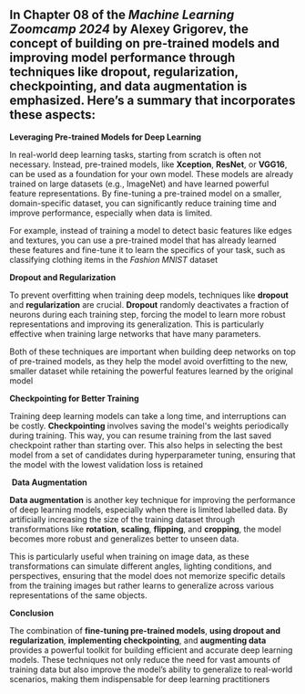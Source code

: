 

## In **Chapter 08** of the _Machine Learning Zoomcamp 2024_ by Alexey Grigorev, the concept of **building on pre-trained models** and **improving model performance** through techniques like **dropout**, **regularization**, **checkpointing**, and **data augmentation** is emphasized. Here’s a summary that incorporates these aspects: ## 

**Leveraging Pre-trained Models for Deep Learning**

In real-world deep learning tasks, starting from scratch is often not necessary. Instead, pre-trained models, like **Xception**, **ResNet**, or **VGG16**, can be used as a foundation for your own model. These models are already trained on large datasets (e.g., ImageNet) and have learned powerful feature representations. By fine-tuning a pre-trained model on a smaller, domain-specific dataset, you can significantly reduce training time and improve performance, especially when data is limited.

For example, instead of training a model to detect basic features like edges and textures, you can use a pre-trained model that has already learned these features and fine-tune it to learn the specifics of your task, such as classifying clothing items in the _Fashion MNIST_ dataset​

**Dropout and Regularization**

To prevent overfitting when training deep models, techniques like **dropout** and **regularization** are crucial. **Dropout** randomly deactivates a fraction of neurons during each training step, forcing the model to learn more robust representations and improving its generalization. This is particularly effective when training large networks that have many parameters.

Both of these techniques are important when building deep networks on top of pre-trained models, as they help the model avoid overfitting to the new, smaller dataset while retaining the powerful features learned by the original model​

**Checkpointing for Better Training**

Training deep learning models can take a long time, and interruptions can be costly. **Checkpointing** involves saving the model's weights periodically during training. This way, you can resume training from the last saved checkpoint rather than starting over. This also helps in selecting the best model from a set of candidates during hyperparameter tuning, ensuring that the model with the lowest validation loss is retained​

​
**Data Augmentation**

**Data augmentation** is another key technique for improving the performance of deep learning models, especially when there is limited labelled data. By artificially increasing the size of the training dataset through transformations like **rotation**, **scaling**, **flipping**, and **cropping**, the model becomes more robust and generalizes better to unseen data.

This is particularly useful when training on image data, as these transformations can simulate different angles, lighting conditions, and perspectives, ensuring that the model does not memorize specific details from the training images but rather learns to generalize across various representations of the same objects.

**Conclusion**

The combination of **fine-tuning pre-trained models**, **using dropout and regularization**, **implementing checkpointing**, and **augmenting data** provides a powerful toolkit for building efficient and accurate deep learning models. These techniques not only reduce the need for vast amounts of training data but also improve the model’s ability to generalize to real-world scenarios, making them indispensable for deep learning practitioners​
